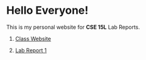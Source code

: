# Hello Everyone! 
This is my personal website for **CSE 15L** Lab Reports.

1. [Class Website](https://ucsd-cse15l-w22.github.io/)

2. [Lab Report 1](https://molit123.github.io/cse15l-lab-reports/lab-report-1-week-2.html)
